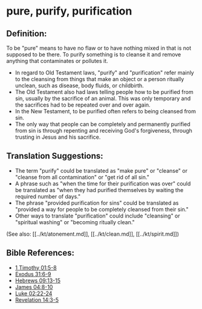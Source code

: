 # pure, purify, purification #

## Definition: ##

To be "pure" means to have no flaw or to have nothing mixed in that is not supposed to be there. To purify something is to cleanse it and remove anything that contaminates or pollutes it.

* In regard to Old Testament laws, "purify" and "purification" refer mainly to the cleansing from things that make an object or a person ritually unclean, such as disease, body fluids, or childbirth.
* The Old Testament also had laws telling people how to be purified from sin, usually by the sacrifice of an animal. This was only temporary and the sacrifices had to be repeated over and over again.
* In the New Testament, to be purified often refers to being cleansed from sin.
* The only way that people can be completely and permanently purified from sin is through repenting and receiving God's forgiveness, through trusting in Jesus and his sacrifice.

## Translation Suggestions: ##

* The term "purify" could be translated as "make pure" or "cleanse" or "cleanse from all contamination" or "get rid of all sin."
* A phrase such as "when the time for their purification was over" could be translated as "when they had purified themselves by waiting the required number of days."
* The phrase "provided purification for sins" could be translated as "provided a way for people to be completely cleansed from their sin."
* Other ways to translate "purification" could include "cleansing" or "spiritual washing" or "becoming ritually clean."

(See also: [[../kt/atonement.md]], [[../kt/clean.md]], [[../kt/spirit.md]])

## Bible References: ##

* [1 Timothy 01:5-8](en/tn/1ti/help/01/05)
* [Exodus 31:6-9](en/tn/exo/help/31/06)
* [Hebrews 09:13-15](en/tn/heb/help/09/13)
* [James 04:8-10](en/tn/jas/help/04/08)
* [Luke 02:22-24](en/tn/luk/help/02/22)
* [Revelation 14:3-5](en/tn/rev/help/14/03)
